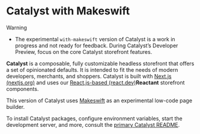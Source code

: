 # Catalyst with Makeswift

> [!WARNING]
> - The experimental `with-makeswift` version of Catalyst is a work in progress and not ready for feedback. During Catalyst’s Developer Preview, focus on the core Catalyst storefront features.

**Catalyst** is a composable, fully customizable headless storefront that offers a set of opinionated defaults. It is intended to fit the needs of modern developers, merchants, and shoppers. Catalyst is built with [Next.js (nextjs.org)](https://nextjs.org/) and uses our [React.js-based (react.dev)](https://react.dev/)**Reactant** storefront components.

This version of Catalyst uses [Makeswift](https://www.makeswift.com/) as an experimental low-code page builder.

To install Catalyst packages, configure environment variables, start the development server, and more, consult the [primary Catalyst README](https://github.com/bigcommerce/catalyst/blob/main/README.md).
